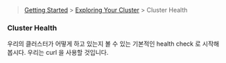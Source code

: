 > [Getting Started](https://github.com/sungjunyoung/elasticsearch_doc_ko/tree/master/Getting%20Started) > [Exploring Your Cluster](https://github.com/sungjunyoung/elasticsearch_doc_ko/tree/master/Getting%20Started/Exploring%20Your%20Cluster) > Cluster Health

### Cluster Health

우리의 클러스터가 어떻게 하고 있는지 볼 수 있는 기본적인 health check 로 시작해 봅시다. 우리는 curl 을 사용할 것입니다. 

